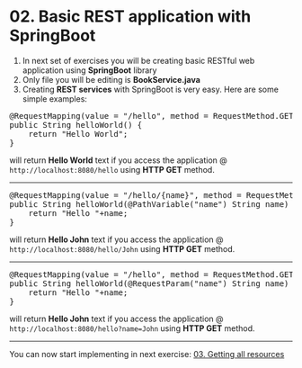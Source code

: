 # 02. Basic REST application with SpringBoot
1. In next set of exercises you will be creating basic RESTful web application using **SpringBoot** library
2. Only file you will be editing is **BookService.java**
3. Creating **REST services** with SpringBoot is very easy. Here are some simple examples:
<pre>
@RequestMapping(value = "/hello", method = RequestMethod.GET)
public String helloWorld() {
    return "Hello World";
}
</pre>
will return **Hello World** text if you access the application @ `http://localhost:8080/hello` using **HTTP GET** method.
___
<pre>
@RequestMapping(value = "/hello/{name}", method = RequestMethod.GET)
public String helloWorld(@PathVariable("name") String name) {
    return "Hello "+name;
}
</pre>
will return **Hello John** text if you access the application @ `http://localhost:8080/hello/John` using **HTTP GET** method.
___

<pre>
@RequestMapping(value = "/hello", method = RequestMethod.GET)
public String helloWorld(@RequestParam("name") String name) {
    return "Hello "+name;
}
</pre>
will return **Hello John** text if you access the application @ `http://localhost:8080/hello?name=John` using **HTTP GET** method.
___

You can now start implementing in next exercise: [03. Getting all resources](https://github.com/jurajtoth/fei-rest/tree/master/03.%20Getting%20all%20resources)

